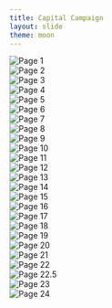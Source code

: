 ```yaml
---
title: Capital Campaign
layout: slide
theme: moon
---
```


<section><!--Show begin-->

<section> 
  <img src="https://www.keithbuhler.com/images/saa-dev-01.jpg" alt="Page 1">
</section>

<section>
  <img src="https://www.keithbuhler.com/images/saa-dev-02.jpg" alt="Page 2">
</section>

<section>
  <img src="https://www.keithbuhler.com/images/saa-dev-03.jpg" alt="Page 3">
</section>

<section>
  <img src="https://www.keithbuhler.com/images/saa-dev-04.jpg" alt="Page 4">
</section>

<section>
  <img src="https://www.keithbuhler.com/images/saa-dev-05.jpg" alt="Page 5">
</section>

<section>
  <img src="https://www.keithbuhler.com/images/saa-dev-06.jpg" alt="Page 6">
</section>

<section>
  <img src="https://www.keithbuhler.com/images/saa-dev-07.jpg" alt="Page 7">
</section>

<section>
  <img src="https://www.keithbuhler.com/images/saa-dev-08.jpg" alt="Page 8">
</section>

<section>
  <img src="https://www.keithbuhler.com/images/saa-dev-09.jpg" alt="Page 9">
</section>

<section>
  <img src="https://www.keithbuhler.com/images/saa-dev-10.jpg" alt="Page 10">
</section>

<section>
  <img src="https://www.keithbuhler.com/images/saa-dev-11.jpg" alt="Page 11">
</section>

<section>
  <img src="https://www.keithbuhler.com/images/saa-dev-12.jpg" alt="Page 12">
</section>

<section>
  <img src="https://www.keithbuhler.com/images/saa-dev-13.jpg" alt="Page 13">
</section>

<section>
  <img src="https://www.keithbuhler.com/images/saa-dev-14.jpg" alt="Page 14">
</section>

<section>
  <img src="https://www.keithbuhler.com/images/saa-dev-15.jpg" alt="Page 15">
</section>

<section>
  <img src="https://www.keithbuhler.com/images/saa-dev-16.jpg" alt="Page 16">
</section>

<section>
  <img src="https://www.keithbuhler.com/images/saa-dev-17.jpg" alt="Page 17">
</section>

<section>
  <img src="https://www.keithbuhler.com/images/saa-dev-18.jpg" alt="Page 18">
</section>

<section>
  <img src="https://www.keithbuhler.com/images/saa-dev-19.jpg" alt="Page 19">
</section>

<section>
  <img src="https://www.keithbuhler.com/images/saa-dev-20.jpg" alt="Page 20">
</section>

<section>
  <img src="https://www.keithbuhler.com/images/saa-dev-21.jpg" alt="Page 21">
</section>

<section>
  <img src="https://www.keithbuhler.com/images/saa-dev-22.jpg" alt="Page 22">
</section>

<section>
  <img src="https://www.keithbuhler.com/images/saa-dev-21.jpg" alt="Page 22.5">
</section>

<section>
  <img src="https://www.keithbuhler.com/images/saa-dev-23.jpg" alt="Page 23">
</section>

<section>
  <img src="https://www.keithbuhler.com/images/saa-dev-24.jpg" alt="Page 24">
</section>


</section>